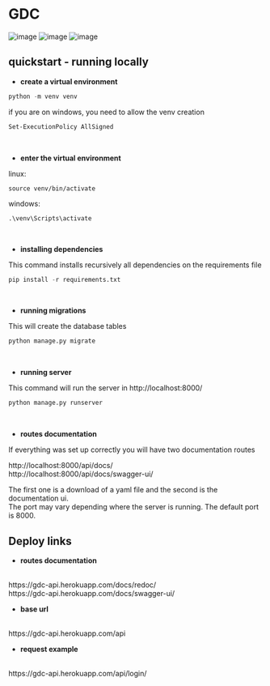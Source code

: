 # GDC
![image](https://user-images.githubusercontent.com/67095986/207417219-0ef07f46-c9de-45fe-9b32-6f97d8664aa6.png)
![image](https://user-images.githubusercontent.com/67095986/207417085-fcc9172d-f024-4572-aa4e-1f3d923cc914.png)
![image](https://user-images.githubusercontent.com/67095986/207417156-dac8e951-e9d5-49dd-b364-6e9e087269e3.png)

## quickstart - running locally

- **create a virtual environment**

```python
python -m venv venv
```

if you are on windows, you need to allow the venv creation
```bash
Set-ExecutionPolicy AllSigned
```
<br>

- **enter the virtual environment**

linux:
```
source venv/bin/activate
```

windows:
```
.\venv\Scripts\activate
```

<br>

- **installing dependencies**

This command installs recursively all dependencies on the requirements file

```python
pip install -r requirements.txt
```

<br>

- **running migrations**

This will create the database tables

```python
python manage.py migrate
```

<br>

- **running server**

This command will run the server in http://localhost:8000/

```python
python manage.py runserver
```

<br>

- **routes documentation**

If everything was set up correctly you will have two documentation routes

http://localhost:8000/api/docs/
<br>
http://localhost:8000/api/docs/swagger-ui/

The first one is a download of a yaml file and the second is the documentation ui.
<br>
The port may vary depending where the server is running. The default port is 8000.

## Deploy links

- **routes documentation**
<br/>
https://gdc-api.herokuapp.com/docs/redoc/
<br/>
https://gdc-api.herokuapp.com/docs/swagger-ui/


- **base url**
<br/>
https://gdc-api.herokuapp.com/api

  - **request example**
<br/>
https://gdc-api.herokuapp.com/api/login/
